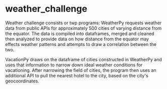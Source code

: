 # weather_challenge
Weather challenge consists or twp programs:
WeatherPy requests weather data from public APIs for approximately 500 cities of varying distance from the equator. The data is compiled into dataframes, merged and cleaned then analyzed to provide data on how distance from the equator may effects weather patterns and attempts to draw a correlation between the two.

VacationPy draws on the dataframe of cities constructed in WeatherPy and uses that information to narrow down ideal weather conditions for vacationing. After narrowing the field of cities, the program then uses an additional API to pull the nearest hotel to the city, based on the city's geocoordinates.
